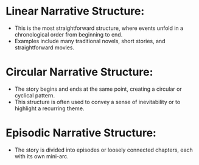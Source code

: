 # Linear Narrative Structure:
 - This is the most straightforward structure, where events unfold in a chronological order from beginning to end.
 - Examples include many traditional novels, short stories, and straightforward movies.

# Circular Narrative Structure:
 - The story begins and ends at the same point, creating a circular or cyclical pattern.
 - This structure is often used to convey a sense of inevitability or to highlight a recurring theme.

# Episodic Narrative Structure:
 - The story is divided into episodes or loosely connected chapters, each with its own mini-arc.


